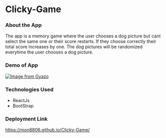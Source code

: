 # Clicky-Game

### About the App

The app is a memory game where the user chooses a dog picture but cant select the same one or their score restarts. If they choose correctly their total score increases by one.  The dog pictures will be randomized everytime the user chooses a dog picture.    


### Demo of App
[![Image from Gyazo](https://i.gyazo.com/05ce4bdb9b651a49e4bd2409883ce972.gif)](https://gyazo.com/05ce4bdb9b651a49e4bd2409883ce972)

### Technologies Used
* ReactJs
* BootStrap

### Deployment Link

https://mon8806.github.io/Clicky-Game/